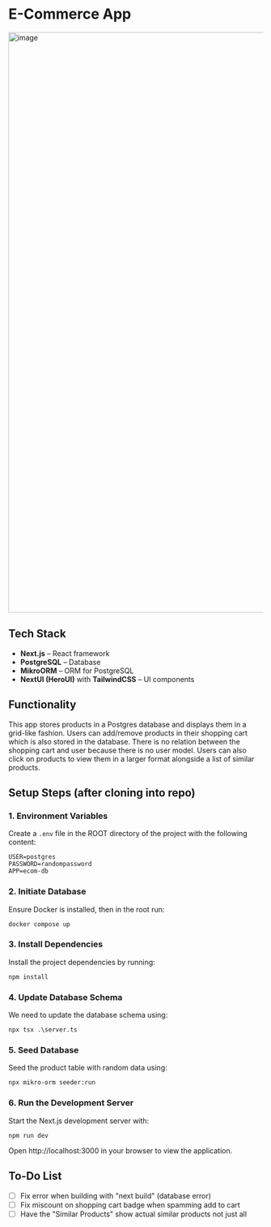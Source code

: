 # E-Commerce App

<img width="1145" alt="image" src="https://github.com/user-attachments/assets/ee3945ab-6e23-42b6-a533-af7c68cc74a7" />


## Tech Stack
- **Next.js** – React framework
- **PostgreSQL** – Database
- **MikroORM** – ORM for PostgreSQL
- **NextUI (HeroUI)** with **TailwindCSS** – UI components

## Functionality
This app stores products in a Postgres database and displays them in a grid-like fashion. Users can add/remove products in their shopping cart which is also stored in the database. There is no relation between the shopping cart and user because there is no user model. Users can also click on products to view them in a larger format alongside a list of similar products.

## Setup Steps (after cloning into repo)

### 1. Environment Variables

Create a `.env` file in the ROOT directory of the project with the following content:
```env
USER=postgres
PASSWORD=randompassword
APP=ecom-db
```

### 2. Initiate Database

Ensure Docker is installed, then in the root run:
```docker
docker compose up
```

### 3. Install Dependencies

Install the project dependencies by running:
```npm
npm install
```

### 4. Update Database Schema

We need to update the database schema using:
```npm
npx tsx .\server.ts
```

### 5. Seed Database

Seed the product table with random data using:
```seeder
npx mikro-orm seeder:run
```

### 6. Run the Development Server

Start the Next.js development server with:
```dev
npm run dev
```
Open http://localhost:3000 in your browser to view the application.

## To-Do List
- [ ] Fix error when building with "next build" (database error)
- [ ] Fix miscount on shopping cart badge when spamming add to cart
- [ ] Have the "Similar Products" show actual similar products not just all
